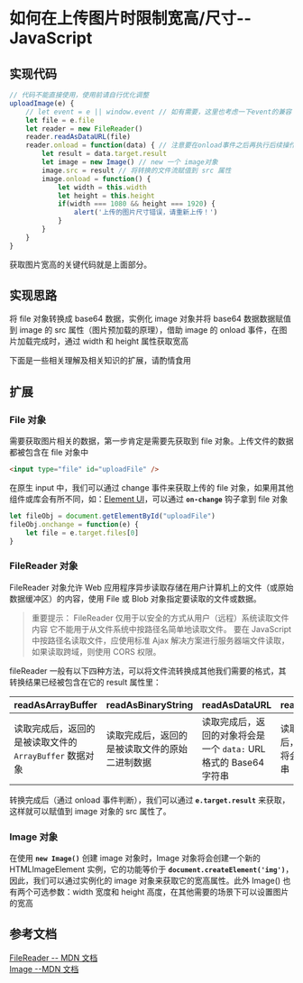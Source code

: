 # 如何在上传图片时限制宽高/尺寸--JavaScript

## 实现代码

```javascript
// 代码不能直接使用，使用前请自行优化调整
uploadImage(e) {
    // let event = e || window.event // 如有需要，这里也考虑一下event的兼容
    let file = e.file
    let reader = new FileReader()
    reader.readAsDataURL(file)
    reader.onload = function(data) { // 注意要在onload事件之后再执行后续操作
        let result = data.target.result
        let image = new Image() // new 一个 image对象
        image.src = result // 将转换的文件流赋值到 src 属性
        image.onload = function() {
            let width = this.width
            let height = this.height
            if(width === 1080 && height === 1920) {
                alert('上传的图片尺寸错误，请重新上传！')
            }
        }
    }
}
```

获取图片宽高的关键代码就是上面部分。

## 实现思路

将 file 对象转换成 base64 数据，实例化 image 对象并将 base64 数据数据赋值到 image 的 src 属性（图片预加载的原理），借助 image 的 onload 事件，在图片加载完成时，通过 width 和 height 属性获取宽高

下面是一些相关理解及相关知识的扩展，请酌情食用

## 扩展

### File 对象

需要获取图片相关的数据，第一步肯定是需要先获取到 file 对象。上传文件的数据都被包含在 file 对象中

```html
<input type="file" id="uploadFile" />
```

在原生 input 中，我们可以通过 change 事件来获取上传的 file 对象，如果用其他组件或库会有所不同，如：[Element UI](https://element.eleme.cn/#/zh-CN/component/upload)，可以通过 **`on-change`** 钩子拿到 file 对象

```javascript
let fileObj = document.getElementById("uploadFile")
fileObj.onchange = function(e) {
	let file = e.target.files[0]
}
```

### FileReader 对象

FileReader 对象允许 Web 应用程序异步读取存储在用户计算机上的文件（或原始数据缓冲区）的内容，使用 File 或 Blob 对象指定要读取的文件或数据。

> 重要提示： FileReader 仅用于以安全的方式从用户（远程）系统读取文件内容 它不能用于从文件系统中按路径名简单地读取文件。 要在 JavaScript 中按路径名读取文件，应使用标准 Ajax 解决方案进行服务器端文件读取，如果读取跨域，则使用 CORS 权限。

fileReader 一般有以下四种方法，可以将文件流转换成其他我们需要的格式，其转换结果已经被包含在它的 result 属性里：

| readAsArrayBuffer                                       | readAsBinaryString                             | readAsDataURL                                                     | readAsText                     |
| ------------------------------------------------------- | ---------------------------------------------- | ----------------------------------------------------------------- | ------------------------------ |
| 读取完成后，返回的是被读取文件的 `ArrayBuffer` 数据对象 | 读取完成后，返回的是被读取文件的原始二进制数据 | 读取完成后，返回的对象将会是一个 `data:` URL 格式的 Base64 字符串 | 读取完成后，返回的将会是字符串 |

转换完成后（通过 onload 事件判断），我们可以通过 **`e.target.result`** 来获取，这样就可以赋值到 image 对象的 src 属性了。

### Image 对象

在使用 **`new Image()`** 创建 image 对象时，Image 对象将会创建一个新的 HTMLImageElement 实例，它的功能等价于 **`document.createElement('img')`**，因此，我们可以通过实例化的 image 对象来获取它的宽高属性。此外 Image() 也有两个可选参数：width 宽度和 height 高度，在其他需要的场景下可以设置图片的宽高

## 参考文档

[FileReader -- MDN 文档](https://developer.mozilla.org/zh-CN/docs/Web/API/FileReader)  
[Image --MDN 文档](https://developer.mozilla.org/zh-CN/docs/Web/API/HTMLImageElement/Image)

<!-- [https://developer.mozilla.org/zh-CN/docs/Web/API/Blob](https://developer.mozilla.org/zh-CN/docs/Web/API/Blob) -->

<!-- https://juejin.im/post/5b18891a6fb9a01e7a44c8bd -->
